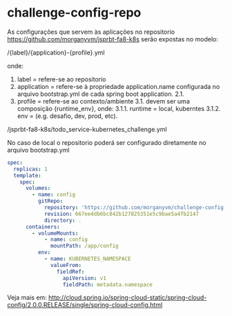 # challenge-config-repo

As configurações que servem às aplicações no repositorio https://github.com/morganyvm/jsprbt-fa8-k8s serão expostas no modelo:

/{label}/{application}-{profile}.yml

onde:

1. label = refere-se ao repositorio
2. application = refere-se à propriedade application.name configurada no arquivo bootstrap.yml de cada spring boot application.
2.1. 
3. profile = refere-se ao contexto/ambiente
3.1. devem ser uma composição {runtime_env}, onde:
3.1.1. runtime = local, kuberntes
3.1.2. env = (e.g. desafio, dev, prod, etc).

/jsprbt-fa8-k8s/todo_service-kubernetes_challenge.yml 

No caso de local o repositorio poderá ser configurado diretamente no arquivo bootstrap.yml

```yaml
spec:
  replicas: 1
  template:
    spec:
      volumes:
        - name: config
          gitRepo:
            repository: 'https://github.com/morganyvm/challenge-config-repo.git'
            revision: 667ee4db6bc842b127825351e5c9bae5a4fb2147
            directory: .
      containers:
        - volumeMounts:
            - name: config
              mountPath: /app/config
          env:
            - name: KUBERNETES_NAMESPACE
              valueFrom:
                fieldRef:
                  apiVersion: v1
                  fieldPath: metadata.namespace
```

Veja mais em: http://cloud.spring.io/spring-cloud-static/spring-cloud-config/2.0.0.RELEASE/single/spring-cloud-config.html

